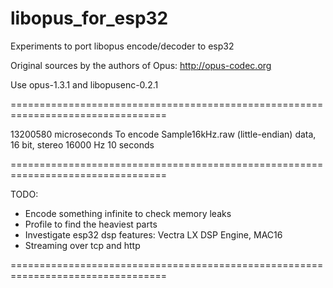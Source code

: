 # libopus_for_esp32
Experiments to port libopus encode/decoder to esp32

Original sources by the authors of Opus: http://opus-codec.org

Use opus-1.3.1 and libopusenc-0.2.1

=================================================================================

13200580 microseconds To encode Sample16kHz.raw (little-endian) data, 16 bit, stereo 16000 Hz 10 seconds

=================================================================================

TODO:

- Encode something infinite to check memory leaks
- Profile to find the heaviest parts
- Investigate esp32 dsp features: Vectra LX DSP Engine, MAC16
- Streaming over tcp and http

=================================================================================
